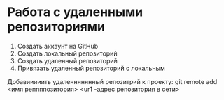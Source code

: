 # Работа с удаленными репозиториями
1. Создать аккаунт на GitHub
2. Создать локальный репозиторий
3. Создать удаленный репозиторий
4. Привязать удаленный репозиторий с локальным

Добавииииить удаленнннннный репозитрий к проекту:
git remote add <имя реппппозитория> <ur1 -адрес репозитория в сети>